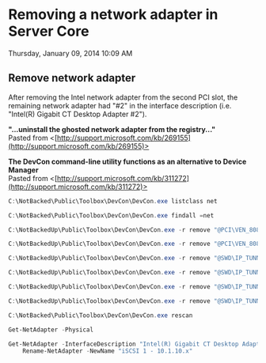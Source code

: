 ﻿# Removing a network adapter in Server Core

Thursday, January 09, 2014
10:09 AM

## Remove network adapter

After removing the Intel network adapter from the second PCI slot, the remaining network adapter had "#2" in the interface description (i.e. "Intel(R) Gigabit CT Desktop Adapter #2").

**"...uninstall the ghosted network adapter from the registry..."**\
Pasted from <[http://support.microsoft.com/kb/269155](http://support.microsoft.com/kb/269155)>

**The DevCon command-line utility functions as an alternative to Device Manager**\
Pasted from <[http://support.microsoft.com/kb/311272](http://support.microsoft.com/kb/311272)>

```PowerShell
C:\NotBacked\Public\Toolbox\DevCon\DevCon.exe listclass net

C:\NotBacked\Public\Toolbox\DevCon\DevCon.exe findall =net

C:\NotBackedUp\Public\Toolbox\DevCon\DevCon.exe -r remove "@PCI\VEN_8086&DEV_10D3&SUBSYS_A01F8086&REV_00\4&1E036870&0&0048"

C:\NotBackedUp\Public\Toolbox\DevCon\DevCon.exe -r remove "@PCI\VEN_8086&DEV_10D3&SUBSYS_A01F8086&REV_00\4&19B43EC8&0&0038"

C:\NotBackedUp\Public\Toolbox\DevCon\DevCon.exe -r remove "@SWD\IP_TUNNEL_VBUS\ISATAP_0"

C:\NotBackedUp\Public\Toolbox\DevCon\DevCon.exe -r remove "@SWD\IP_TUNNEL_VBUS\ISATAP_1"

C:\NotBackedUp\Public\Toolbox\DevCon\DevCon.exe -r remove "@SWD\IP_TUNNEL_VBUS\ISATAP_2"

C:\NotBackedUp\Public\Toolbox\DevCon\DevCon.exe -r remove "@SWD\IP_TUNNEL_VBUS\ISATAP_3"

C:\NotBacked\Public\Toolbox\DevCon\DevCon.exe rescan

Get-NetAdapter -Physical

Get-NetAdapter -InterfaceDescription "Intel(R) Gigabit CT Desktop Adapter" |
    Rename-NetAdapter -NewName "iSCSI 1 - 10.1.10.x"
```
